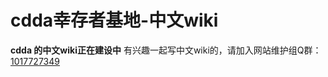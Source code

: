 # cdda幸存者基地-中文wiki

**cdda 的中文wiki正在建设中**
有兴趣一起写中文wiki的，请加入网站维护组Q群：[1017727349](https://shang.qq.com/wpa/qunwpa?idkey=cafb68543cf8d6fe65e9e12e253d49239a6653f951b9d92d5fcfde47413172bb)